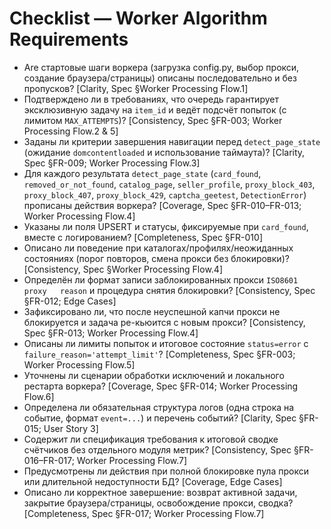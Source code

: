 # Checklist — Worker Algorithm Requirements

- Are стартовые шаги воркера (загрузка config.py, выбор прокси, создание браузера/страницы) описаны последовательно и без пропусков? [Clarity, Spec §Worker Processing Flow.1]
- Подтверждено ли в требованиях, что очередь гарантирует эксклюзивную задачу на `item_id` и ведёт подсчёт попыток (с лимитом `MAX_ATTEMPTS`)? [Consistency, Spec §FR-003; Worker Processing Flow.2 & 5]
- Заданы ли критерии завершения навигации перед `detect_page_state` (ожидание `domcontentloaded` и использование таймаута)? [Clarity, Spec §FR-009; Worker Processing Flow.3]
- Для каждого результата `detect_page_state` (`card_found`, `removed_or_not_found`, `catalog_page`, `seller_profile`, `proxy_block_403`, `proxy_block_407`, `proxy_block_429`, `captcha_geetest`, `DetectionError`) прописаны действия воркера? [Coverage, Spec §FR-010–FR-013; Worker Processing Flow.4]
- Указаны ли поля UPSERT и статусы, фиксируемые при `card_found`, вместе с логированием? [Completeness, Spec §FR-010]
- Описано ли поведение при каталогах/профилях/неожиданных состояниях (порог повторов, смена прокси без блокировки)? [Consistency, Spec §Worker Processing Flow.4]
- Определён ли формат записи заблокированных прокси `ISO8601	proxy	reason` и процедура снятия блокировки? [Consistency, Spec §FR-012; Edge Cases]
- Зафиксировано ли, что после неуспешной капчи прокси не блокируется и задача ре-кьюится с новым прокси? [Consistency, Spec §FR-013; Worker Processing Flow.4]
- Описаны ли лимиты попыток и итоговое состояние `status=error` с `failure_reason='attempt_limit'`? [Completeness, Spec §FR-003; Worker Processing Flow.5]
- Уточнены ли сценарии обработки исключений и локального рестарта воркера? [Coverage, Spec §FR-014; Worker Processing Flow.6]
- Определена ли обязательная структура логов (одна строка на событие, формат `event=...`) и перечень событий? [Clarity, Spec §FR-015; User Story 3]
- Содержит ли спецификация требования к итоговой сводке счётчиков без отдельного модуля метрик? [Consistency, Spec §FR-016–FR-017; Worker Processing Flow.7]
- Предусмотрены ли действия при полной блокировке пула прокси или длительной недоступности БД? [Coverage, Edge Cases]
- Описано ли корректное завершение: возврат активной задачи, закрытие браузера/страницы, освобождение прокси, сводка? [Completeness, Spec §FR-017; Worker Processing Flow.7]
